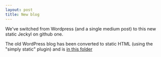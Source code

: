 ```yaml
---
layout: post
title: New blog
---
```


<div class="message">
  We've switched from Wordpress (and a single medium post) to this new static Jeckyl on github one.
</div>

The old WordPress blog has been converted to static HTML (using the "simply static" plugin) and is <a href="/oldwpblog">in this folder</a>
